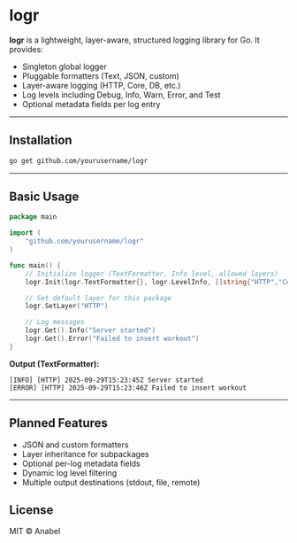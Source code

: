 # logr
**logr** is a lightweight, layer-aware, structured logging library for Go.
It provides:
- Singleton global logger
- Pluggable formatters (Text, JSON, custom)
- Layer-aware logging (HTTP, Core, DB, etc.)
- Log levels including Debug, Info, Warn, Error, and Test
- Optional metadata fields per log entry

---

## Installation 
```bash
go get github.com/yourusername/logr
```

---

## Basic Usage
```go
package main

import (
    "github.com/yourusername/logr"
)

func main() {
    // Initialize logger (TextFormatter, Info level, allowed layers)
    logr.Init(logr.TextFormatter{}, logr.LevelInfo, []string{"HTTP","Core","DB"})

    // Set default layer for this package
    logr.SetLayer("HTTP")

    // Log messages
    logr.Get().Info("Server started")
    logr.Get().Error("Failed to insert workout")
}
```
**Output (TextFormatter):**
```less
[INFO] [HTTP] 2025-09-29T15:23:45Z Server started
[ERROR] [HTTP] 2025-09-29T15:23:46Z Failed to insert workout
```

---

## Planned Features
- JSON and custom formatters
- Layer inheritance for subpackages
- Optional per-log metadata fields
- Dynamic log level filtering
- Multiple output destinations (stdout, file, remote)

## License 
MIT © Anabel
